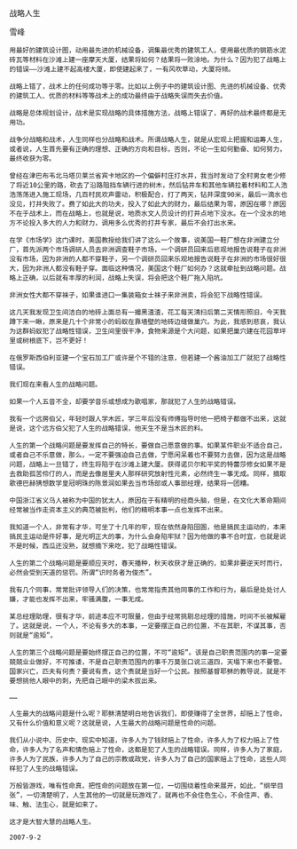 战略人生

雪峰


    用最好的建筑设计图，动用最先进的机械设备，调集最优秀的建筑工人，使用最优质的钢筋水泥砖瓦等材料在沙滩上建一座摩天大厦，结果将如何？结果将一败涂地。为什么？因为犯了战略上的错误——沙滩上建不起高楼大厦，即使建起来了，一有风吹草动，大厦将倾。

    战略上错了，战术上的任何成功等于零。比如以上例子中的建筑设计图、先进的机械设备、优秀的建筑工人、优质的材料等等战术上的成功最终由于战略失误而失去价值。

    战略是总体规划设计，战术是实现战略的具体措施方法，战略上错误了，再好的战术最终都是无用功。

    战争分战略和战术，人生同样也分战略和战术。所谓战略人生，就是从宏观上把握和运筹人生，或者说，人生首先要有正确的理想、正确的方向和目标，否则，不论一生如何勤奋、如何努力，最终收获为零。

    曾经在津巴布韦北马塔贝莱兰省宾卡地区的一个偏僻村庄打水井，我当时发动了全村男女老少修了将近10公里的路，砍去了沿路阻挡车辆行进的树木，然后钻井车和其他车辆拉着材料和工人浩浩荡荡进入施工现场，几百村民欢声雷动，积极配合，打了两天，钻井深度90米，最后一滴水也没见，打井失败了。费了如此大的功夫，投入了如此大的财力，最后结果为零，原因在哪？原因不在于战术上，而在战略上，也就是说，地质水文人员设计的打井点地下没水。在一个没水的地方不论投入多大的人力和财力，调用多么优秀的打井专家，最后不会打出水来。

    在学《市场学》这门课时，美国教授给我们讲了这么一个故事，说美国一鞋厂想在非洲建立分厂，首先派两个市场调研人员去非洲调查鞋子市场，一个调研员回来后悲观地报告说鞋子在非洲没有市场，因为非洲的人都不穿鞋子，另一个调研员回来乐观地报告说鞋子在非洲的市场很好很大，因为非洲人都没有鞋子穿。面临这种情况，美国这个鞋厂如何办？这就牵扯到战略问题。战略上正确，以后就有丰厚的利润，战略上失误，将会把这个鞋厂拖入陷坑。

    非洲女性大都不穿袜子，如果谁进口一集装箱女士袜子来非洲卖，将会犯下战略性错误。

    这几天我发现卫生间洁白的地砖上面总有一撮黑渣渣，花工每天清扫后第二天情形照旧，今天我蹲下来一瞅，原来是几十个非常小的蚂蚁在靠墙壁的地砖边缝做巢穴。为此，我感到悲哀，我认为这群蚂蚁犯了战略性错误，卫生间里很干净，食物来源是个大问题，如果把巢穴建在花园草坪里或树根底下，岂不更好！

    在俄罗斯西伯利亚建一个宝石加工厂或许是个不错的注意，但若建一个酱油加工厂就犯了战略性错误。

    我们现在来看人生的战略问题。

    如果一个人五音不全，却要学音乐或想成为歌唱家，那就犯了人生的战略错误。

    我有一个远房伯父，年轻时跟人学木匠，学三年后没有师傅指导时他一把椅子都做不出来，这就是说，这个远方伯父犯了人生的战略错误，他天生不是当木匠的料。

    人生的第一个战略问题是要发挥自己的特长，要做自己愿意做的事。如果某件职业不适合自己，或者自己不乐意做，那么，一定不要强迫自己去做，宁愿闲呆着也不要努力去做，因为这是战略问题，战略上一旦错了，终生将陷于在沙滩上建大厦。获得诺贝尔和平奖的特蕾莎修女如果不是去救助孤苦伶仃的人，而是去像居里夫人那样研究放射性元素，必然终生一事无成。同样，摘取歌德巴赫猜想数学皇冠明珠的陈景润如果去当市场部或人事部经理，结果将一团糟。

    中国浙江省义乌人被称为中国的犹太人，原因在于有精明的经商头脑，但是，在文化大革命期间经常被当作走资本主义的典范被批判，他们的精明本事一点也发挥不出来。

    我知道一个人，非常有才华，可坐了十几年的牢，现在依然身陷囹圄，他是搞民主运动的，本来搞民主运动是件好事，是光明正大的事，为什么会身陷牢狱？因为他做的事不合时宜，也就是说不是时候，西瓜还没熟，就想摘下来吃，犯了战略性错误。

    人生的第二个战略问题是要顺应天时，春天播种，秋天收获才是正确的，如果非要逆天时而行，必然会受到天道的惩罚。所谓“识时务者为俊杰”。

    我有几个同事，常常批评领导人们的决策，也常常指责其他同事的工作和行为，最后是处处讨人嫌，才能也发挥不出来，牢骚满腹，一事无成。

    某总经理助理，很有才华，前途本应不可限量，但由于经常挑剔总经理的措施，时间不长被解雇了。这就是说，一个人，不论有多大的本事，一定要摆正自己的位置，不在其职，不谋其事，否则就是“逾矩”。

    人生的第三个战略问题是要始终摆正自己的位置，不可“逾矩”。该是自己职责范围内的事一定要兢兢业业做好，不可推诿，不是自己职责范围内的事千万莫张口说三道四，天塌下来也不要管。国家兴亡，匹夫有何责？要说有责，这个责就是当好一个公民。按照基督耶稣的教导说，就是不要想挑他人眼中的刺，先把自己眼中的梁木拔出来。

    ……

    人生最大的战略问题是什么呢？耶稣清楚明白地告诉我们，即使赚得了全世界，却赔上了性命，又有什么价值和意义呢？这就是说，人生最大的战略问题是性命的问题。

    我们从小说中、历史中、现实中知道，许多人为了钱财赔上了性命，许多人为了权力赔上了性命，许多人为了名声和情色赔上了性命，这都是犯了人生的战略错误。同样，许多人为了家庭，许多人为了民族，许多人为了自己的宗教或政党，许多人为了自己的国家赔上了性命，这些人同样犯了人生的战略错误。

    万般皆游戏，唯有性命真，把性命的问题放在第一位，一切围绕着性命来展开，如此，“纲举目张”，一切清楚明了，人生其他的一切就是玩游戏了，就再也不会住色生心，不会住声、香、味、触、法生心，就是如来了。

    这才是大智大慧的战略人生。

    2007-9-2



